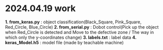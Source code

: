 # 2024.04.19 work
**1. from_keras.py** : object classification(Black_Square, Pink_Square, Red_Circle, Blue_Circle)
**2. from_serial.py** : Dobot control(Pick up the object when Red_Circle is detected and Move to the defective zone / The way in which only the y-coordinates change)
**3. labels.txt** : label data
**4. keras_Model.h5** : model file (made by teachable machine)
